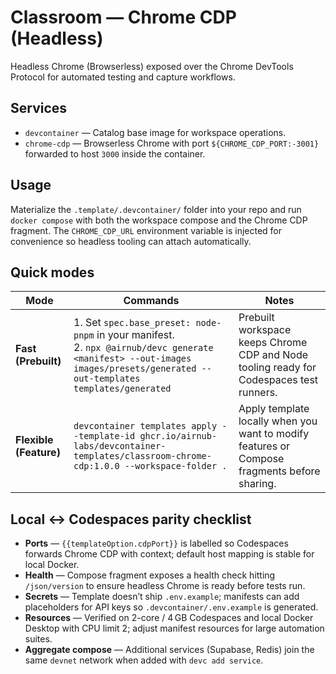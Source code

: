# Classroom — Chrome CDP (Headless)

Headless Chrome (Browserless) exposed over the Chrome DevTools Protocol for automated testing and capture workflows.

## Services

- `devcontainer` — Catalog base image for workspace operations.
- `chrome-cdp` — Browserless Chrome with port `${CHROME_CDP_PORT:-3001}` forwarded to host `3000` inside the container.

## Usage

Materialize the `.template/.devcontainer/` folder into your repo and run `docker compose` with both the workspace compose and the Chrome CDP fragment. The `CHROME_CDP_URL` environment variable is injected for convenience so headless tooling can attach automatically.

## Quick modes

| Mode | Commands | Notes |
| --- | --- | --- |
| **Fast (Prebuilt)** | 1. Set `spec.base_preset: node-pnpm` in your manifest.<br>2. `npx @airnub/devc generate <manifest> --out-images images/presets/generated --out-templates templates/generated` | Prebuilt workspace keeps Chrome CDP and Node tooling ready for Codespaces test runners. |
| **Flexible (Feature)** | `devcontainer templates apply --template-id ghcr.io/airnub-labs/devcontainer-templates/classroom-chrome-cdp:1.0.0 --workspace-folder .` | Apply template locally when you want to modify features or Compose fragments before sharing. |

## Local ↔ Codespaces parity checklist

- **Ports** — `{{templateOption.cdpPort}}` is labelled so Codespaces forwards Chrome CDP with context; default host mapping is stable for local Docker.
- **Health** — Compose fragment exposes a health check hitting `/json/version` to ensure headless Chrome is ready before tests run.
- **Secrets** — Template doesn’t ship `.env.example`; manifests can add placeholders for API keys so `.devcontainer/.env.example` is generated.
- **Resources** — Verified on 2-core / 4 GB Codespaces and local Docker Desktop with CPU limit 2; adjust manifest resources for large automation suites.
- **Aggregate compose** — Additional services (Supabase, Redis) join the same `devnet` network when added with `devc add service`.
